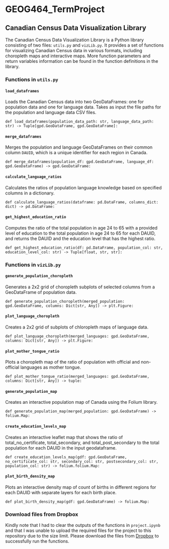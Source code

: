 # GEOG464_TermProject

Canadian Census Data Visualization Library
------------------------------------------

The Canadian Census Data Visualization Library is a Python library consisting of two files: `utils.py` and `vizLib.py`. It provides a set of functions for visualizing Canadian Census data in various formats, including choropleth maps and interactive maps. More function parameters and return variables information can be found in the function definitions in the library.

### Functions in `utils.py`

#### `load_dataframes`

Loads the Canadian Census data into two GeoDataFrames: one for population data and one for language data. Takes as input the file paths for the population and language data CSV files.


`def load_dataframes(population_data_path: str, language_data_path: str) -> Tuple[gpd.GeoDataFrame, gpd.GeoDataFrame]:`

#### `merge_dataframes`

Merges the population and language GeoDataFrames on their common column `DAUID`, which is a unique identifier for each region in Canada.


`def merge_dataframes(population_df: gpd.GeoDataFrame, language_df: gpd.GeoDataFrame) -> gpd.GeoDataFrame:`

#### `calculate_language_ratios`

Calculates the ratios of population language knowledge based on specified columns in a dictionary.


`def calculate_language_ratios(dataframe: pd.DataFrame, columns_dict: dict) -> pd.DataFrame:`

#### `get_highest_education_ratio`

Computes the ratio of the total population in age 24 to 65 with a provided level of education to the total population in age 24 to 65 for each DAUID, and returns the DAUID and the education level that has the highest ratio.


`def get_highest_education_ratio(df: pd.DataFrame, population_col: str, education_level_col: str) -> Tuple[float, str, str]:`

### Functions in `vizLib.py`

#### `generate_population_choropleth`

Generates a 2x2 grid of choropleth subplots of selected columns from a GeoDataFrame of population data.


`def generate_population_choropleth(merged_population: gpd.GeoDataFrame, columns: Dict[str, Any]) -> plt.Figure:`

#### `plot_language_choropleth`

Creates a 2x2 grid of subplots of chloropleth maps of language data.


`def plot_language_choropleth(merged_languages: gpd.GeoDataFrame, columns: Dict[str, Any]) -> plt.Figure:`

#### `plot_mother_tongue_ratio`

Plots a choropleth map of the ratio of population with official and non-official languages as mother tongue.


`def plot_mother_tongue_ratio(merged_languages: gpd.GeoDataFrame, columns: Dict[str, Any]) -> tuple:`

#### `generate_population_map`

Creates an interactive population map of Canada using the Folium library.


`def generate_population_map(merged_population: gpd.GeoDataFrame) -> folium.Map:`

#### `create_education_levels_map`

Creates an interactive leaflet map that shows the ratio of total_no_certificate, total_secondary, and total_post_secondary to the total population for each DAUID in the input geodataframe.


`def create_education_levels_map(gdf: gpd.GeoDataFrame, no_certificate_col: str, secondary_col: str, postsecondary_col: str, population_col: str) -> folium.folium.Map:`

#### `plot_birth_density_map`

Plots an interactive density map of count of births in different regions for each DAUID with separate layers for each birth place.


`def plot_birth_density_map(gdf: gpd.GeoDataFrame) -> folium.Map:`

### Download files from Dropbox

Kindly note that I had to clear the outputs of the functions in `project.ipynb` and that I was unable to upload the required files for the project to this repository due to the size limit. Please download the files from [Dropbox](https://www.dropbox.com/scl/fo/ii7teuyk2x2fxw66h793a/h?dl=0&rlkey=lf6xv5173p0zdmqzux4y9t1ek) to successfully run the functions.

